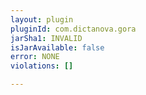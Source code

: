 ```yaml
---
layout: plugin
pluginId: com.dictanova.gora
jarSha1: INVALID
isJarAvailable: false
error: NONE
violations: []

---
```


